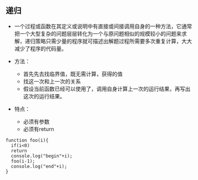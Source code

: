 ## 递归

- 一个过程或函数在其定义或说明中有直接或间接调用自身的一种方法，它通常把一个大型复杂的问题层层转化为一个与原问题相似的规模较小的问题来求解，递归策略只需少量的程序就可描述出解题过程所需要多次重复计算，大大减少了程序的代码量。

- 方法：
  - 首先先去找临界值，既无需计算，获得的值
  - 找这一次和上一次的关系
  - 假设当前函数已经可以使用了，调用自身计算上一次的运行结果，再写出这次的运行结果。

- 特点：
  - 必须有参数
  - 必须有return
```
function foo(i){
  if(i<0)
  return
  console.log("begin"+i);
  foo(i-1);
  console.log("end"+i);
}
```